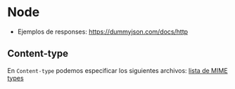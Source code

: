 # Node

- Ejemplos de responses: https://dummyjson.com/docs/http

## Content-type
En `Content-type` podemos especificar los siguientes archivos: [lista de MIME types](https://developer.mozilla.org/en-US/docs/Web/HTTP/Basics_of_HTTP/MIME_types/Common_types)